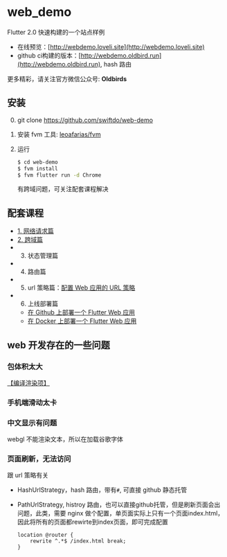# web_demo

Flutter 2.0 快速构建的一个站点样例

* 在线预览：[http://webdemo.loveli.site](http://webdemo.loveli.site)
* github ci构建的版本：[http://webdemo.oldbird.run](http://webdemo.oldbird.run), hash 路由

更多精彩，请关注官方微信公众号: **Oldbirds**


## 安装

0. git clone https://github.com/swiftdo/web-demo
1. 安装 fvm 工具: [leoafarias/fvm](https://github.com/leoafarias/fvm)
2. 运行 

   ```sh
   $ cd web-demo
   $ fvm install
   $ fvm flutter run -d Chrome
   ```
   有跨域问题，可关注配套课程解决

## 配套课程

* [1. 网络请求篇](https://juejin.cn/post/6940962419355156494)
* [2. 跨域篇](https://juejin.cn/post/6941744845803225102)
* 3. 状态管理篇
* 4. 路由篇
* 5. url 策略篇：[配置 Web 应用的 URL 策略](https://flutter.cn/docs/development/ui/navigation/url-strategies)
* 6. 上线部署篇
    * [在 Github 上部署一个 Flutter Web 应用](https://oldbird.run/flutter/t5-flutter-web-deploy.html#flutter-web)
    * [在 Docker 上部署一个 Flutter Web 应用](https://oldbird.run/flutter/t6-docker-web-deploy.html)


## web 开发存在的一些问题
### 包体积太大
[【编译渲染项】](https://flutter.cn/docs/development/tools/web-renderers)
### 手机端滑动太卡

### 中文显示有问题
webgl 不能渲染文本，所以在加载谷歌字体

### 页面刷新，无法访问

跟 url 策略有关
 * HashUrlStrategy，hash 路由，带有`#`, 可直接 github 静态托管
 * PathUrlStrategy, histroy 路由，也可以直接github托管，但是刷新页面会出问题，此类，需要 nginx 做个配置，单页面实际上只有一个页面index.html，因此将所有的页面都rewirte到index页面，即可完成配置

   ```nginx
   location @router {
       rewrite ^.*$ /index.html break;
   } 
   ```
